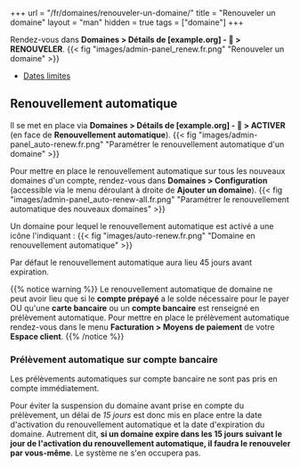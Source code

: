 +++
url = "/fr/domaines/renouveler-un-domaine/"
title = "Renouveler un domaine"
layout = "man"
hidden = true
tags = ["domaine"]
+++

Rendez-vous dans **Domaines > Détails de [example.org] - 🔎 > RENOUVELER**.
{{< fig "images/admin-panel_renew.fr.png" "Renouveler un domaine" >}}

- [Dates limites](domains/deadlines)

## Renouvellement automatique

Il se met en place via  **Domaines > Détails de [example.org] - 🔎 > ACTIVER** (en face de **Renouvellement automatique**).
{{< fig "images/admin-panel_auto-renew.fr.png" "Paramétrer le renouvellement automatique d'un domaine" >}}

Pour mettre en place le renouvellement automatique sur tous les nouveaux domaines d'un compte, rendez-vous dans **Domaines > Configuration** (accessible via le menu déroulant à droite de **Ajouter un domaine**).
{{< fig "images/admin-panel_auto-renew-all.fr.png" "Paramétrer le renouvellement automatique des nouveaux domaines" >}}

Un domaine pour lequel le renouvellement automatique est activé a une icône l'indiquant :
{{< fig "images/auto-renew.fr.png" "Domaine en renouvellement automatique" >}}

Par défaut le renouvellement automatique aura lieu 45 jours avant expiration.

{{% notice warning %}}
Le renouvellement automatique de domaine ne peut avoir lieu que si le **compte prépayé** a le solde nécessaire pour le payer OU qu'une **carte bancaire** ou un **compte bancaire** est renseigné en prélèvement automatique. Pour mettre en place le prélèvement automatique rendez-vous dans le menu **Facturation > Moyens de paiement** de votre **Espace client**.
{{% /notice %}}

### Prélèvement automatique sur compte bancaire

Les prélèvements automatiques sur compte bancaire ne sont pas pris en compte immédiatement.

Pour éviter la suspension du domaine avant prise en compte du prélèvement, un délai de *15 jours* est donc mis en place entre la date d'activation du renouvellement automatique et la date d'expiration du domaine. Autrement dit, **si un domaine expire dans les 15 jours suivant le jour de l'activation du renouvellement automatique, il faudra le renouveler par vous-même**. Le système ne s'en occupera pas.

